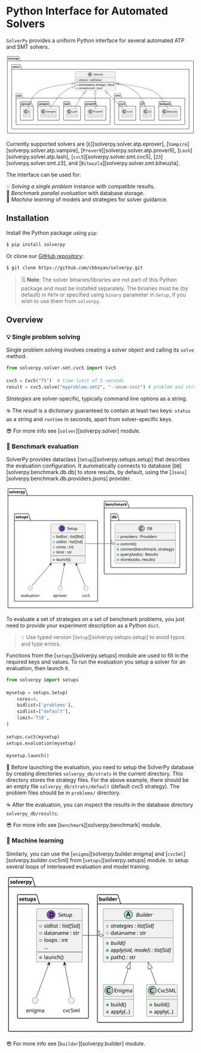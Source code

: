 # Python Interface for Automated Solvers

`SolverPy` provides a uniform Python interface for several automated ATP and SMT solvers.

<div class="image-container">
  <img src="diagrams/out/solverpy-solvers.svg" alt="Your Image" class="clickable-image">
</div>

Currently supported solvers are 
[`E`][solverpy.solver.atp.eprover],
[`Vampire`][solverpy.solver.atp.vampire],
[`Prover9`][solverpy.solver.atp.prover9],
[`Lash`][solverpy.solver.atp.lash],
[`cvc5`][solverpy.solver.smt.cvc5],
[`Z3`][solverpy.solver.smt.z3],
and [`Bitwuzla`][solverpy.solver.smt.bitwuzla].

The interface can be used for:

💡 _Solving a single problem_ instance with compatible results.  
🔧 _Benchmark parallel evaluation_ with database storage.  
🧠 _Machine learning_ of models and strategies for solver guidance.  

## Installation

Install the Python package using `pip`:

```sh
$ pip install solverpy
```

Or clone our [GitHub repository](https://github.com/cbboyan/solverpy):

```sh
$ git clone https://github.com/cbboyan/solverpy.git
```

> 🗒️ **Note**: The solver binaries/libraries are not part of this Python
> package and must be installed separately.  The binaries must be (by default)
> in `PATH` or specified using `binary` parameter in `Setup`, if you wish to use them from
> `solverpy`.

## Overview

### 💡 Single problem solving

Single problem solving involves creating a solver object and calling its
`solve` method.

```python
from solverpy.solver.smt.cvc5 import Cvc5

cvc5 = Cvc5("T5")  # time limit of 5 seconds
result = cvc5.solve("myproblem.smt2", "--enum-inst") # problem and strategy
```

_Strategies_ are solver-specific, typically command line options as a string.

☕ The _result_ is a dictionary guaranteed to contain at least two keys: `status` as a string
and `runtime` in seconds, apart from solver-specific keys.

😎 For more info see [`solver`][solverpy.solver] module.

### 🔧 Benchmark evaluation

SolverPy provides dataclass [`Setup`][solverpy.setups.setup] that describes the evaluation configuration.
It auromatically connects to database [`DB`][solverpy.benchmark.db.db] to store results, by default, using the [`Jsons`][solverpy.benchmark.db.providers.jsons] provider.


<div class="image-container">
  <img src="diagrams/out/solverpy-benchmark.svg" alt="Your Image" class="clickable-image">
</div>

To evaluate a set of strategies on a set of benchmark problems, you just need to provide your experiment description as a Python `dict`.

> 💡 Use typed version [`Setup`][solverpy.setups.setup] to avoid typos and type errors.

Functions from the [`setups`][solverpy.setups] module are used to fill in the required keys and values.
To run the evaluation you setup a solver for an evaluation, then launch it.

```python
from solverpy import setups

mysetup = setups.Setup(
    cores=4,
    bidlist=['problems'],
    sidlist=["default"],
    limit='T10',
)

setups.cvc5(mysetup)
setups.evaluation(mysetup)

mysetup.launch()
```

🤞 Before launching the evaluation, you need to setup the SolverPy database
by creating directories `solverpy_db/strats` in the current directory.
This directory stores the strategy files.
For the above example, there should be an empty file `solverpy_db/strats/default` (default cvc5 strategy).
The problem files should be in `problems/` directory.

☕ After the evaluation, you can inspect the results in the database directory `solverpy_db/results`.

😎 For more info see [`benchmark`][solverpy.benchmark] module.

### 🧠 Machine learning

Similarly, you can use the [`enigma`][solverpy.builder.enigma] and [`cvc5ml`][solverpy.builder.cvc5ml] 
from [`setups`][solverpy.setups] module.
to setup several loops of
interleaved evaluation and model training.

<center>
<div class="image-container">
  <img src="diagrams/out/solverpy-ml.svg" alt="Your Image" class="clickable-image">
</div>
</center>

😎 For more info see [`builder`][solverpy.builder] module.
